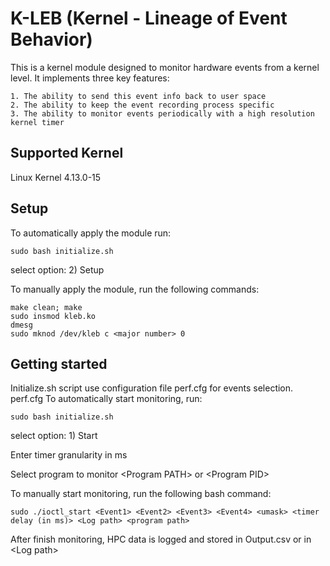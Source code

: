 # K-LEB (Kernel - Lineage of Event Behavior)
This is a kernel module designed to monitor hardware events from a kernel level. It implements three key features:

    1. The ability to send this event info back to user space
    2. The ability to keep the event recording process specific
    3. The ability to monitor events periodically with a high resolution kernel timer
## Supported Kernel
Linux Kernel 4.13.0-15
## Setup
To automatically apply the module run:
```
sudo bash initialize.sh
```
select option: 2) Setup

To manually apply the module, run the following commands:
```
make clean; make
sudo insmod kleb.ko
dmesg
sudo mknod /dev/kleb c <major number> 0
```
## Getting started
Initialize.sh script use configuration file perf.cfg for events selection.
perf.cfg
	<HPC Event1>
	<HPC Event2>
	<HPC Event3>
	<HPC Event4>
To automatically start monitoring, run:
```
sudo bash initialize.sh
```
select option: 1) Start

Enter timer granularity in ms

Select program to monitor \<Program PATH\> or \<Program PID\>
		
To manually start monitoring, run the following bash command:
```
sudo ./ioctl_start <Event1> <Event2> <Event3> <Event4> <umask> <timer delay (in ms)> <Log path> <program path>
```

After finish monitoring, HPC data is logged and stored in Output.csv or in \<Log path\>
